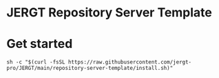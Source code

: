 # JERGT Repository Server Template

# Get started

```shell
sh -c "$(curl -fsSL https://raw.githubusercontent.com/jergt-pro/JERGT/main/repository-server-template/install.sh)"
```